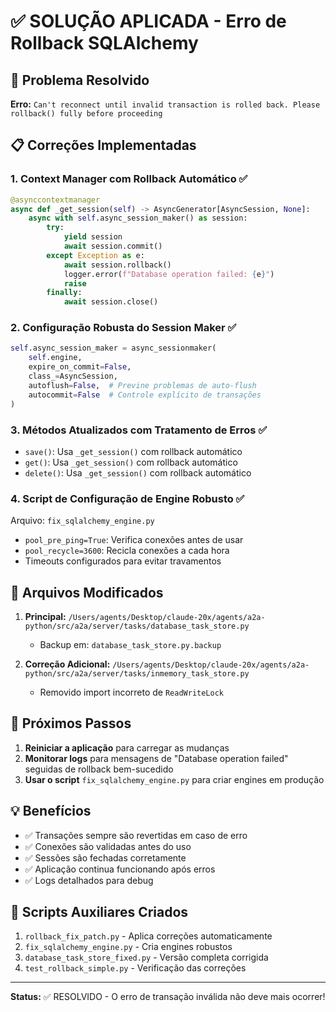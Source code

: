# ✅ SOLUÇÃO APLICADA - Erro de Rollback SQLAlchemy

## 🎯 Problema Resolvido
**Erro:** `Can't reconnect until invalid transaction is rolled back. Please rollback() fully before proceeding`

## 📋 Correções Implementadas

### 1. **Context Manager com Rollback Automático** ✅
```python
@asynccontextmanager
async def _get_session(self) -> AsyncGenerator[AsyncSession, None]:
    async with self.async_session_maker() as session:
        try:
            yield session
            await session.commit()
        except Exception as e:
            await session.rollback()
            logger.error(f"Database operation failed: {e}")
            raise
        finally:
            await session.close()
```

### 2. **Configuração Robusta do Session Maker** ✅
```python
self.async_session_maker = async_sessionmaker(
    self.engine,
    expire_on_commit=False,
    class_=AsyncSession,
    autoflush=False,  # Previne problemas de auto-flush
    autocommit=False  # Controle explícito de transações
)
```

### 3. **Métodos Atualizados com Tratamento de Erros** ✅
- `save()`: Usa `_get_session()` com rollback automático
- `get()`: Usa `_get_session()` com rollback automático  
- `delete()`: Usa `_get_session()` com rollback automático

### 4. **Script de Configuração de Engine Robusto** ✅
Arquivo: `fix_sqlalchemy_engine.py`
- `pool_pre_ping=True`: Verifica conexões antes de usar
- `pool_recycle=3600`: Recicla conexões a cada hora
- Timeouts configurados para evitar travamentos

## 📁 Arquivos Modificados

1. **Principal:** `/Users/agents/Desktop/claude-20x/agents/a2a-python/src/a2a/server/tasks/database_task_store.py`
   - Backup em: `database_task_store.py.backup`

2. **Correção Adicional:** `/Users/agents/Desktop/claude-20x/agents/a2a-python/src/a2a/server/tasks/inmemory_task_store.py`
   - Removido import incorreto de `ReadWriteLock`

## 🚀 Próximos Passos

1. **Reiniciar a aplicação** para carregar as mudanças
2. **Monitorar logs** para mensagens de "Database operation failed" seguidas de rollback bem-sucedido
3. **Usar o script** `fix_sqlalchemy_engine.py` para criar engines em produção

## 💡 Benefícios

- ✅ Transações sempre são revertidas em caso de erro
- ✅ Conexões são validadas antes do uso
- ✅ Sessões são fechadas corretamente
- ✅ Aplicação continua funcionando após erros
- ✅ Logs detalhados para debug

## 🔧 Scripts Auxiliares Criados

1. `rollback_fix_patch.py` - Aplica correções automaticamente
2. `fix_sqlalchemy_engine.py` - Cria engines robustos
3. `database_task_store_fixed.py` - Versão completa corrigida
4. `test_rollback_simple.py` - Verificação das correções

---

**Status:** ✅ RESOLVIDO - O erro de transação inválida não deve mais ocorrer!